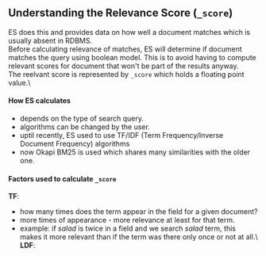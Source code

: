 ## Understanding the Relevance Score (`_score`)
ES does this and provides data on how well a document matches which is usually absent in RDBMS.\
Before calculating relevance of matches, ES will determine if document matches the query using boolean model. This is to avoid having to compute relevant scores for document that won't be part of the results anyway.\
The reelvant score is represented by `_score` which holds a floating point value.\

#### How ES calculates

- depends on the type of search query.
- algorithms can be changed by the user.
- uptil recently, ES used to use TF/IDF (Term Frequency/Inverse Document Frequency) algorithms
- now Okapi BM25 is used which shares many similarities with the older one.

#### Factors used to calculate `_score`

**TF**:
- how many times does the term appear in the field for a given document?
- more times of appearance - more relevance at least for that term.
- example: if _salad_ is twice in a field and we search _salad_ term, this makes it more relevant than if the term was there only once or not at all.\\
**LDF**: